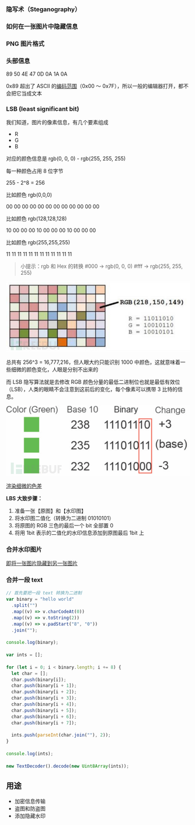 ### 隐写术（Steganography）

### 如何在一张图片中隐藏信息

### PNG 图片格式

### 头部信息

89 50 4E 47 0D 0A 1A 0A

0x89 超出了 ASCII 的[编码范围](https://baike.baidu.com/item/ASCII/309296)（0x00 ～ 0x7F），所以一般的编辑器打开，都不会把它当成文本

### LSB (least significant bit)

我们知道，图片的像素信息，有几个要素组成

- R
- G
- B

对应的颜色信息是 rgb(0, 0, 0) - rgb(255, 255, 255)

每一种颜色占用 8 位字节

255 - 2^8 = 256

比如颜色 rgb(0,0,0)

00 00 00 00
00 00 00 00
00 00 00 00

比如颜色 rgb(128,128,128)

10 00 00 00
10 00 00 00
10 00 00 00

比如颜色 rgb(255,255,255)

11 11 11 11
11 11 11 11
11 11 11 11

> 小提示：rgb 和 Hex 的转换
> #000 -> rgb(0, 0, 0)
> #fff -> rgb(255, 255, 255)

![color.jpg](color.jpg)

总共有 256^3 = 16,777,216，但人眼大约只能识别 1000 中颜色，这就意味着一些细微的颜色变化，人眼是分别不出来的

而 LSB 隐写算法就是去修改 RGB 颜色分量的最低二进制位也就是最低有效位（LSB），人类的眼睛不会注意到这前后的变化，每个像素可以携带 3 比特的信息。

![color_binary.jpg](color_binary.jpg)

[渲染细微的色差](color_example.html)

**LBS 大致步骤：**

1. 准备一张【原图】和【水印图】
2. 将水印图二值化（转换为二进制 01010101）
3. 将原图的 RGB 三色的最后一个 bit 全部置 0
4. 将用 1bit 表示的二值化的水印信息添加到原图最后 1bit 上

### 合并水印图片

[即将一张图片隐藏到另一张图片](merge_img.html)

### 合并一段 text

```js
// 首先要把一段 text 转换为二进制
var binary = "hello world"
  .split("")
  .map((v) => v.charCodeAt(0))
  .map((v) => v.toString(2))
  .map((v) => v.padStart("8", "0"))
  .join("");

console.log(binary);

var ints = [];

for (let i = 0; i < binary.length; i += 8) {
  let char = [];
  char.push(binary[i]);
  char.push(binary[i + 1]);
  char.push(binary[i + 2]);
  char.push(binary[i + 3]);
  char.push(binary[i + 4]);
  char.push(binary[i + 5]);
  char.push(binary[i + 6]);
  char.push(binary[i + 7]);

  ints.push(parseInt(char.join(""), 2));
}

console.log(ints);

new TextDecoder().decode(new Uint8Array(ints));
```

## 用途

- 加密信息传输
- 盗图和防盗图
- 添加隐藏水印